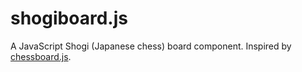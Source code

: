 # shogiboard.js

A JavaScript Shogi (Japanese chess) board component. Inspired by [chessboard.js](https://github.com/oakmac/chessboardjs).
